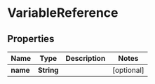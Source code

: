 

# VariableReference


## Properties

| Name | Type | Description | Notes |
|------------ | ------------- | ------------- | -------------|
|**name** | **String** |  |  [optional] |



